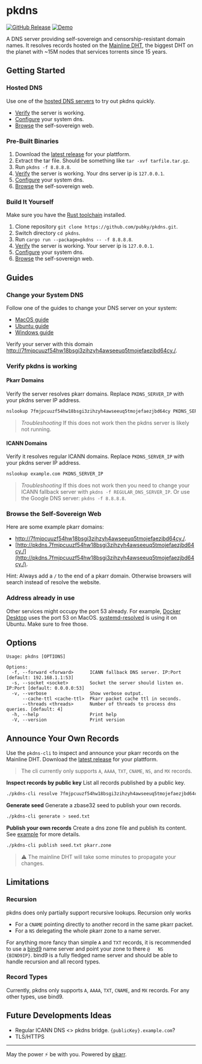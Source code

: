 # pkdns

[![GitHub Release](https://img.shields.io/github/v/release/pubky/pkdns)](https://github.com/pubky/pkdns/releases/latest/)
[![Demo](https://img.shields.io/badge/Demo-7fmjpc-green)](http://pkdns-demo.pubky.app/)

A DNS server providing self-sovereign and censorship-resistant domain names. It resolves records hosted on the [Mainline DHT](https://en.wikipedia.org/wiki/Mainline_DHT), the biggest DHT on the planet with ~15M nodes that services torrents since 15 years.


## Getting Started

### Hosted DNS

Use one of the [hosted DNS servers](./servers.txt) to try out pkdns quickly.

- [Verify](#verify-pkdns-is-working) the server is working.
- [Configure](#change-your-system-dns) your system dns.
- [Browse](#browse-the-self-sovereign-web) the self-sovereign web.


### Pre-Built Binaries

1. Download the [latest release](https://github.com/pubky/pkdns/releases/latest/) for your plattform.
2. Extract the tar file. Should be something like `tar -xvf tarfile.tar.gz`.
3. Run `pkdns -f 8.8.8.8`.
4. [Verify](#verify-pkdns-is-working) the server is working. Your dns server ip is `127.0.0.1`.
5. [Configure](#change-your-system-dns) your system dns.
6. [Browse](#browse-the-self-sovereign-web) the self-sovereign web.


### Build It Yourself

Make sure you have the [Rust toolchain](https://rustup.rs/) installed.

1. Clone repository `git clone https://github.com/pubky/pkdns.git`.
2. Switch directory `cd pkdns`.
3. Run `cargo run --package=pkdns -- -f 8.8.8.8`.
4. [Verify](#verify-pkdns-is-working) the server is working. Your server ip is `127.0.0.1`.
6. [Configure](#change-your-system-dns) your system dns.
7. [Browse](#browse-the-self-sovereign-web) the self-sovereign web.


## Guides

### Change your System DNS

Follow one of the guides to change your DNS server on your system:
- [MacOS guide](https://support.apple.com/en-gb/guide/mac-help/mh14127)
- [Ubuntu guide](https://www.ionos.com/digitalguide/server/configuration/change-dns-server-on-ubuntu/)
- [Windows guide](https://www.windowscentral.com/how-change-your-pcs-dns-settings-windows-10)


Verify your server with this domain [http://7fmjpcuuzf54hw18bsgi3zihzyh4awseeuq5tmojefaezjbd64cy./](http://7fmjpcuuzf54hw18bsgi3zihzyh4awseeuq5tmojefaezjbd64cy./).

### Verify pkdns is working

#### Pkarr Domains
Verify the server resolves pkarr domains. Replace `PKDNS_SERVER_IP` with your pkdns server IP address.

```bash 
nslookup 7fmjpcuuzf54hw18bsgi3zihzyh4awseeuq5tmojefaezjbd64cy PKDNS_SERVER_IP
```

> *Troubleshooting* If this does not work then the pkdns server is likely not running.


#### ICANN Domains

Verify it resolves regular ICANN domains. Replace `PKDNS_SERVER_IP` with your pkdns server IP address.

```bash
nslookup example.com PKDNS_SERVER_IP
```

> *Troubleshooting* If this does not work then you need to change your ICANN fallback server with
> `pkdns -f REGULAR_DNS_SERVER_IP`. Or use the Google DNS server: `pkdns -f 8.8.8.8`.

### Browse the Self-Sovereign Web

Here are some example pkarr domains:

- [http://7fmjpcuuzf54hw18bsgi3zihzyh4awseeuq5tmojefaezjbd64cy./](http://7fmjpcuuzf54hw18bsgi3zihzyh4awseeuq5tmojefaezjbd64cy./).
- [http://pkdns.7fmjpcuuzf54hw18bsgi3zihzyh4awseeuq5tmojefaezjbd64cy./](http://pkdns.7fmjpcuuzf54hw18bsgi3zihzyh4awseeuq5tmojefaezjbd64cy./).

Hint: Always add a `/` to the end of a pkarr domain. Otherwise browsers will search instead of resolve the website.

### Address already in use

Other services might occupy the port 53 already. For example, [Docker Desktop](https://github.com/docker/for-mac/issues/7008) uses the port 53 on MacOS. [systemd-resolved](https://www.linuxuprising.com/2020/07/ubuntu-how-to-free-up-port-53-used-by.html) is using it on Ubuntu. Make sure to free those.

## Options

```
Usage: pkdns [OPTIONS]

Options:
  -f, --forward <forward>      ICANN fallback DNS server. IP:Port [default: 192.168.1.1:53]
  -s, --socket <socket>        Socket the server should listen on. IP:Port [default: 0.0.0.0:53]
  -v, --verbose                Show verbose output.
      --cache-ttl <cache-ttl>  Pkarr packet cache ttl in seconds.
      --threads <threads>      Number of threads to process dns queries. [default: 4]
  -h, --help                   Print help
  -V, --version                Print version
```

## Announce Your Own Records

Use the `pkdns-cli` to inspect and announce your pkarr records on the Mainline DHT. Download the [latest release](https://github.com/pubky/pkdns/releases/latest/) for your plattform.

> The cli currently only supports `A`, `AAAA`, `TXT`, `CNAME`, `NS`, and `MX` records.


**Inspect records by public key** List all records published by a public key.

```bash
./pkdns-cli resolve 7fmjpcuuzf54hw18bsgi3zihzyh4awseeuq5tmojefaezjbd64cy
```

**Generate seed** Generate a zbase32 seed to publish your own records.

```bash
./pkdns-cli generate > seed.txt
```

**Publish your own records** Create a dns zone file and publish its content. See [example](./cli/sample/) for more details.

```bash
./pkdns-cli publish seed.txt pkarr.zone
```


> ⚠️ The mainline DHT will take some minutes to propagate your changes.

## Limitations

### Recursion

pkdns does only partially support recursive lookups. Recursion only works
- For a `CNAME` pointing directly to another record in the same pkarr packet.
- For a `NS` delegating the whole pkarr zone to a name server.

For anything more fancy than simple `A` and `TXT` records, it is recommended to use a [bind9](https://ubuntu.com/server/docs/service-domain-name-service-dns) name server and point your zone to there `@   NS   {BIND9IP}`.
bind9 is a fully fledged name server and should be able to handle recursion and all record types.

### Record Types

Currently, pkdns only supports `A`, `AAAA`, `TXT`, `CNAME`, and `MX` records. For any other types, use bind9.

## Future Developments Ideas

- Regular ICANN DNS <> pkdns bridge. `{publicKey}.example.com`?
- TLS/HTTPS


---

May the power ⚡ be with you. Powered by [pkarr](https://github.com/pubky/pkarr).
